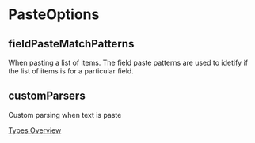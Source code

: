 # PasteOptions

## fieldPasteMatchPatterns
When pasting a list of items. The field paste patterns are used to idetify if the list of items is for a particular field.
## customParsers
Custom parsing when text is paste

[Types Overview](./types/Overview.md)